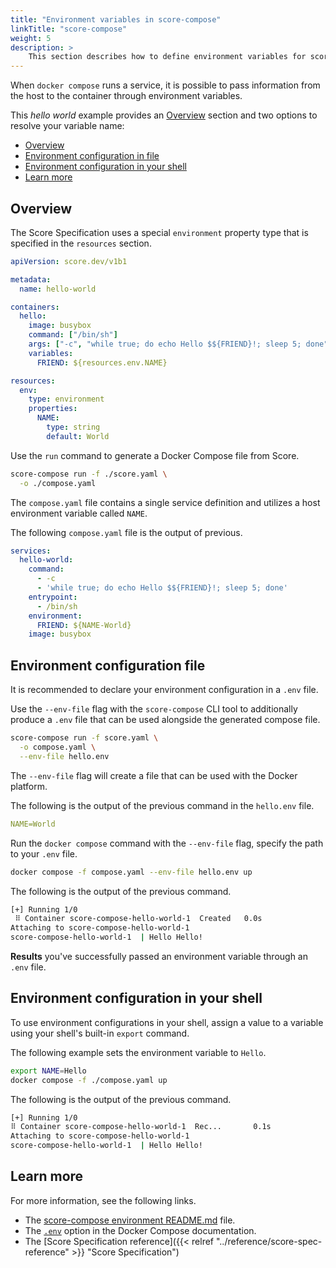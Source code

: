 ```yaml
---
title: "Environment variables in score-compose"
linkTitle: "score-compose"
weight: 5
description: >
    This section describes how to define environment variables for score-compose.
---
```


When `docker compose` runs a service, it is possible to pass information from the host to the container through environment variables.

This _hello world_ example provides an [Overview](#overview) section and two options to resolve your variable name:

- [Overview](#overview)
- [Environment configuration in file](#environment-configuration-in-file)
- [Environment configuration in your shell](#environment-configuration-in-your-shell)
- [Learn more](#learn-more)

## Overview

The Score Specification uses a special `environment` property type that is specified in the `resources` section.

```yaml {linenos=false,hl_lines=["16"]}
apiVersion: score.dev/v1b1

metadata:
  name: hello-world

containers:
  hello:
    image: busybox
    command: ["/bin/sh"]
    args: ["-c", "while true; do echo Hello $${FRIEND}!; sleep 5; done"]
    variables:
      FRIEND: ${resources.env.NAME}

resources:
  env:
    type: environment
    properties:
      NAME:
        type: string
        default: World
```

Use the `run` command to generate a Docker Compose file from Score.

```bash
score-compose run -f ./score.yaml \
  -o ./compose.yaml
```

The `compose.yaml` file contains a single service definition and utilizes a host environment variable called `NAME`.

The following `compose.yaml` file is the output of previous.

```yaml
services:
  hello-world:
    command:
      - -c
      - 'while true; do echo Hello $${FRIEND}!; sleep 5; done'
    entrypoint:
      - /bin/sh
    environment:
      FRIEND: ${NAME-World}
    image: busybox
```

## Environment configuration file

It is recommended to declare your environment configuration in a `.env` file.

Use the `--env-file` flag with the `score-compose` CLI tool to additionally produce a `.env` file that can be used alongside the generated compose file.

```bash
score-compose run -f score.yaml \
  -o compose.yaml \
  --env-file hello.env
```

The `--env-file` flag will create a file that can be used with the Docker platform.

The following is the output of the previous command in the `hello.env` file.

```yaml
NAME=World
```

Run the `docker compose` command with the `--env-file` flag, specify the path to your `.env` file.

```bash
docker compose -f compose.yaml --env-file hello.env up
```

The following is the output of the previous command.

```bash
[+] Running 1/0
 ⠿ Container score-compose-hello-world-1  Created   0.0s
Attaching to score-compose-hello-world-1
score-compose-hello-world-1  | Hello Hello!
```

**Results** you've successfully passed an environment variable through an `.env` file.

## Environment configuration in your shell

To use environment configurations in your shell, assign a value to a variable using your shell's built-in `export` command.

The following example sets the environment variable to `Hello`.

```bash
export NAME=Hello
docker compose -f ./compose.yaml up
```

The following is the output of the previous command.

```bash
[+] Running 1/0
⠿ Container score-compose-hello-world-1  Rec...       0.1s
Attaching to score-compose-hello-world-1
score-compose-hello-world-1  | Hello Hello!
```

## Learn more

For more information, see the following links.

- The [score-compose environment README.md](https://github.com/score-spec/score-compose/edit/main/examples/02-environment/README.md) file.
- The [`.env`](https://docs.docker.com/compose/environment-variables/#using-the---env-file--option) option in the Docker Compose documentation.
- The [Score Specification reference]({{< relref "../reference/score-spec-reference" >}} "Score Specification")
